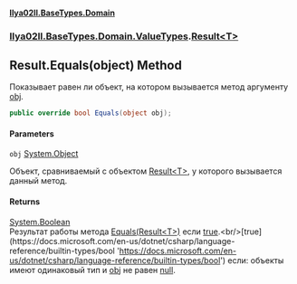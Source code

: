 #### [Ilya02Il.BaseTypes.Domain](index.md 'index')
### [Ilya02Il.BaseTypes.Domain.ValueTypes](Ilya02Il.BaseTypes.Domain.ValueTypes.md 'Ilya02Il.BaseTypes.Domain.ValueTypes').[Result&lt;T&gt;](Ilya02Il.BaseTypes.Domain.ValueTypes.Result_T_.md 'Ilya02Il.BaseTypes.Domain.ValueTypes.Result<T>')

## Result<T>.Equals(object) Method

Показывает равен ли объект, на котором вызывается метод аргументу [obj](Ilya02Il.BaseTypes.Domain.ValueTypes.Result_T_.Equals(object).md#Ilya02Il.BaseTypes.Domain.ValueTypes.Result_T_.Equals(object).obj 'Ilya02Il.BaseTypes.Domain.ValueTypes.Result<T>.Equals(object).obj').

```csharp
public override bool Equals(object obj);
```
#### Parameters

<a name='Ilya02Il.BaseTypes.Domain.ValueTypes.Result_T_.Equals(object).obj'></a>

`obj` [System.Object](https://docs.microsoft.com/en-us/dotnet/api/System.Object 'System.Object')

Объект, сравниваемый с объектом [Result&lt;T&gt;](Ilya02Il.BaseTypes.Domain.ValueTypes.Result_T_.md 'Ilya02Il.BaseTypes.Domain.ValueTypes.Result<T>'), у которого вызывается данный метод.

#### Returns
[System.Boolean](https://docs.microsoft.com/en-us/dotnet/api/System.Boolean 'System.Boolean')  
Результат работы метода [Equals(Result&lt;T&gt;)](Ilya02Il.BaseTypes.Domain.ValueTypes.Result_T_.Equals(Ilya02Il.BaseTypes.Domain.ValueTypes.Result_T_).md 'Ilya02Il.BaseTypes.Domain.ValueTypes.Result<T>.Equals(Ilya02Il.BaseTypes.Domain.ValueTypes.Result<T>)') если [true](https://docs.microsoft.com/en-us/dotnet/csharp/language-reference/builtin-types/bool 'https://docs.microsoft.com/en-us/dotnet/csharp/language-reference/builtin-types/bool').<br/>[true](https://docs.microsoft.com/en-us/dotnet/csharp/language-reference/builtin-types/bool 'https://docs.microsoft.com/en-us/dotnet/csharp/language-reference/builtin-types/bool') если: объекты имеют одинаковый тип и [obj](Ilya02Il.BaseTypes.Domain.ValueTypes.Result_T_.Equals(object).md#Ilya02Il.BaseTypes.Domain.ValueTypes.Result_T_.Equals(object).obj 'Ilya02Il.BaseTypes.Domain.ValueTypes.Result<T>.Equals(object).obj') не равен [null](https://docs.microsoft.com/en-us/dotnet/csharp/language-reference/keywords/null 'https://docs.microsoft.com/en-us/dotnet/csharp/language-reference/keywords/null').